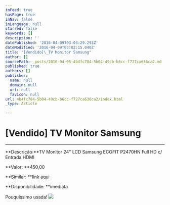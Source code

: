 ```yaml
---
inFeed: true
hasPage: true
inNav: false
inLanguage: null
starred: false
keywords: []
description: ''
datePublished: '2016-04-09T03:03:29.293Z'
dateModified: '2016-04-09T03:02:15.040Z'
title: "[Vendido]\_TV Monitor Samsung"
author: []
sourcePath: _posts/2016-04-05-4b4fc784-5b04-49cb-b6cc-f727ca636ca2.md
published: true
authors: []
publisher:
  name: null
  domain: null
  url: null
  favicon: null
url: 4b4fc784-5b04-49cb-b6cc-f727ca636ca2/index.html
_type: Article

---
```

# \[Vendido\] TV Monitor Samsung

****

**Descrição:**TV Monitor 24" LCD Samsung ECOFIT P2470HN Full HD c/ Entrada HDMI

**Valor: **450,00

**Similar: **[link aqui][0]

**Disponibilidade: **imediata

Pouquíssimo usada!
![](https://the-grid-user-content.s3-us-west-2.amazonaws.com/77a2b8ec-a5e4-4789-960b-0a8b4065f000.jpg)

[0]: http://www.kalunga.com.br/prod/monitor-lcd-24-widescreen-ecofit-pt-c-tv-p2470hn-mfm-samsung/446529